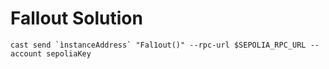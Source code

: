 # Fallout Solution

```
cast send `ìnstanceAddress` "Fal1out()" --rpc-url $SEPOLIA_RPC_URL --account sepoliaKey
```
